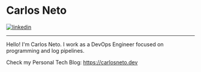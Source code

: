 # Carlos Neto

<a href="https://www.linkedin.com/in/c-neto/" target="_blank"> <img alt="linkedin" src="https://img.shields.io/badge/LinkedIn-0077B5?style=for-the-badge&logo=linkedin&logoColor=white"> </a> 

---

Hello! I'm Carlos Neto. I work as a DevOps Engineer focused on programming and log pipelines.

Check my Personal Tech Blog: https://carlosneto.dev
